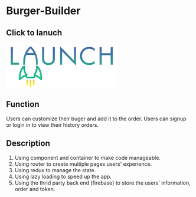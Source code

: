 # Burger-Builder

## Click to lanuch

<div align="left">
  <a href="https://react-burger-fda59.firebaseapp.com/"><img width="300" height="120" src="image/Launch.jpg" /></a>
</div>

## Function
Users can customize their buger and add it to the order. 
Users can signup or login in to view their history orders.

## Description
1. Using component and container to make code manageable.
2. Using router to create muitiple pages users' experience.
3. Using redux to manage the state.
4. Using lazy loading to speed up the app.
5. Using the thrid party back end (firebase) to store the users' information, order and token.
